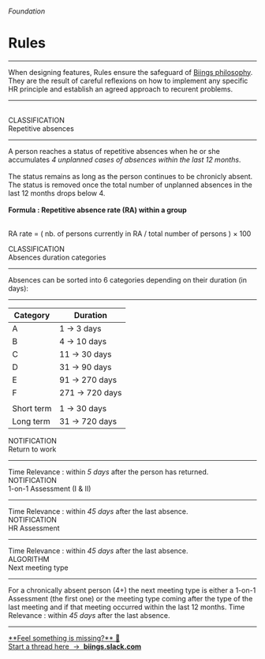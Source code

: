 <h6 class="is-uppercase has-text-grey has-text-weight-medium">Foundation</h6><h1 class="title is-family-secondary">Rules</h1>
<hr class="is-visible is-size-3">
<p class="subtitle is-4 is-family-secondary">
    When designing features, <span class="has-text-weight-semibold">Rules</span> ensure the safeguard of <a href="https://biings.com/en/philosophy">Biings philosophy</a>. They are the result of careful reflexions on how to implement any specific HR principle and establish an agreed approach to recurent problems.
</p>

<hr class="is-visible is-size-2"><br>

<div id="r-wc" class="box is-expandable is-unselectable is-large has-background-white-bis is-raised is-floating hover-to-popping" onclick="toggleExpand('r-wc')">
    <span class="subtitle is-size-7 has-text-primary">CLASSIFICATION</span><br>
    <span class="title is-4 is-family-sans-serif has-text-weight-semibold">Repetitive absences</span>
    <div class="expanded-content content">
        <hr class="is-visible is-size-4">
        A person reaches a status of repetitive absences when he or she accumulates <em>4 unplanned cases of absences within the last 12 months</em>.
        <br><br>
        The status remains as long as the person continues to be chronicly absent. The status is removed once the total number of unplanned absences in the last 12 months drops below 4.
        <br><br>
        <strong>Formula : Repetitive absence rate (RA) within a group</strong><br><br>
        <p class="has-text-centered box is-bordered">RA rate = ( nb. of persons currently in RA / total number of persons ) &times; 100</p>
    </div>
</div>

<div id="r-adc" class="box is-large is-expandable is-unselectable has-background-white-bis is-raised is-floating hover-to-popping" onclick="toggleExpand('r-adc')">
    <span class="subtitle is-size-7 has-text-primary">CLASSIFICATION</span><br>
    <span class="title is-4 is-family-sans-serif has-text-weight-semibold">Absences duration categories</span>
    <div class="expanded-content content">
        <hr class="is-visible is-size-4">
        Absences can be sorted into 6 categories depending on their duration (in days):
        <hr>
        <table>
            <thead><tr><th>Category</th><th>Duration</th></tr></thead>
            <tbody>            
                <tr><td>A</td><td>1 → 3 days</td></tr>
                <tr><td>B</td><td>4 → 10 days</td></tr>
                <tr><td>C</td><td>11 → 30 days</td></tr>
                <tr><td>D</td><td>31 → 90 days</td></tr>
                <tr><td>E</td><td>91 → 270 days</td></tr>
                <tr><td>F</td><td>271 → 720 days</td></tr>
                <tr><td></td><td></td></tr>
                <tr><td>Short term</td><td>1 → 30 days</td></tr>
                <tr><td>Long term</td><td>31 → 720 days</td></tr>
            </tbody>
        </table>
    </div>
</div>

<div id="r-rtw" class="box is-expandable is-large is-unselectable has-background-white-bis is-raised is-floating hover-to-popping" onclick="toggleExpand('r-rtw')">
    <span class="subtitle is-size-7 has-text-primary">NOTIFICATION</span><br>
    <span class="title is-4 is-family-sans-serif has-text-weight-semibold">Return to work</span>
    <div class="expanded-content">
        <hr class="is-visible is-size-4">
        <span class="has-text-weight-medium">Time Relevance</span> : within <em>5 days</em> after the person has returned.
    </div>
</div>

<div id="r-asm" class="box is-expandable is-large is-unselectable has-background-white-bis is-raised is-floating hover-to-popping" onclick="toggleExpand('r-asm')">
    <span class="subtitle is-size-7 has-text-primary">NOTIFICATION</span><br>
    <span class="title is-4 is-family-sans-serif has-text-weight-semibold">1-on-1 Assessment (<span class="">I</span> & <span class="">II</span>)</span>
    <div class="expanded-content">
        <hr class="is-visible is-size-4">
        <span class="has-text-weight-medium">Time Relevance</span> : within <em>45 days</em> after the last absence.
    </div>
</div>

<div id="r-hrasm" class="box is-expandable is-large is-unselectable has-background-white-bis is-raised is-floating hover-to-popping" onclick="toggleExpand('r-hrasm')">
    <span class="subtitle is-size-7 has-text-primary">NOTIFICATION</span><br>
    <span class="title is-4 is-family-sans-serif has-text-weight-semibold">HR Assessment</span>
    <div class="expanded-content">
        <hr class="is-visible is-size-4">
        <span class="has-text-weight-medium">Time Relevance</span> : within <em>45 days</em> after the last absence.
    </div>
</div>

<div id="r-algo1" class="box is-expandable is-large is-unselectable has-background-white-bis is-raised is-floating hover-to-popping" onclick="toggleExpand('r-algo1')">
    <span class="subtitle is-size-7 has-text-primary">ALGORITHM</span><br>
    <span class="title is-4 is-family-sans-serif has-text-weight-semibold">Next meeting type</span>
    <div class="expanded-content">
        <hr class="is-visible is-size-4">
        For a chronically absent person (4+) the next meeting type is either a 1-on-1 Assessment (the first one) or the meeting type coming after the type of the last meeting and if that meeting occurred within the last 12 months.
        <span class="has-text-weight-medium">Time Relevance</span> : within <em>45 days</em> after the last absence.
    </div>
</div>

<hr>

<a href="https://biings.slack.com" target="blank" class="box is-well has-text-grey">
    **Feel something is missing?** 🤔 <br>Start a thread here &nbsp;→&nbsp; <strong class="has-text-primary">biings.slack.com</strong></a>
</a>
